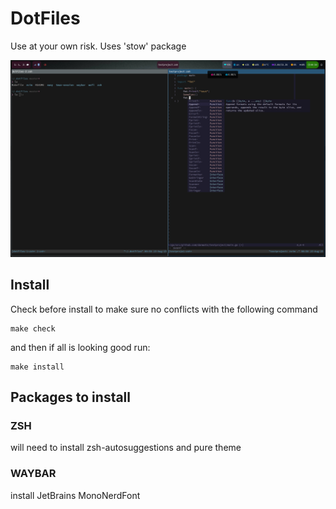 # DotFiles

Use at your own risk. Uses 'stow' package

![Image description](./full-image.png)

## Install

Check before install to make sure no conflicts with the following command

```
make check
```

and then if all is looking good run:

```
make install
```

## Packages to install

### ZSH

will need to install zsh-autosuggestions and pure theme

### WAYBAR

install JetBrains MonoNerdFont

